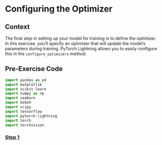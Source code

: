# Configuring the Optimizer

## Context
The final step in setting up your model for training is to define the optimizer. In this exercise, you’ll specify an optimizer that will update the model’s parameters during training. PyTorch Lightning allows you to easily configure this in the `configure_optimizers` method.

## Pre-Exercise Code

```python
import pandas as pd
import matplotlib
import scikit-learn
import numpy as np
import seaborn
import bokeh
import scipy
import tensorflow
import pytorch-lightning
import torch
import torchvision
```

### [Step 1](https://github.com/bidata-io/dc-scalable-ai/tree/main/ch_2/exercises/2_1/3/1)
